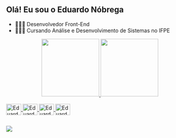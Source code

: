 ## Olá! Eu sou o Eduardo Nóbrega

- 👩🏻‍💻 Desenvolvedor Front-End
- 👩🏻‍🎓 Cursando Análise e Desenvolvimento de Sistemas no IFPE

<div align="center">
  <a href="https://www.linkedin.com/in/eduardo-nunes-nobrega/">
  <img height="155em" src="https://github-readme-stats.vercel.app/api?username=eduardonobrega&show_icons=true&theme=dracula&include_all_commits=true&count_private=true"/>
  <img height="155em" src="https://github-readme-stats.vercel.app/api/top-langs/?username=eduardonobrega&layout=compact&langs_count=7&theme=dracula"/>
</div>
<div style="display: inline_block"><br>
  <img align="center" alt="Eduardo-Js" height="30" width="40" src="https://skillicons.dev/icons?i=js">
  <img align="center" alt="Eduardo-Node" height="30" width="40" src="https://skillicons.dev/icons?i=nodejs">
  <img align="center" alt="Eduardo-HTML" height="30" width="40" src="https://skillicons.dev/icons?i=html">
  <img align="center" alt="Eduardo-CSS" height="30" width="40" src="https://skillicons.dev/icons?i=css">
</div>

  ##
  
<div> 
  <a href="https://www.linkedin.com/in/eduardo-nunes-nobrega" target="_blank"><img src="https://img.shields.io/badge/-LinkedIn-%230077B5?style=for-the-badge&logo=linkedin&logoColor=white" target="_blank"></a> 
</div>
